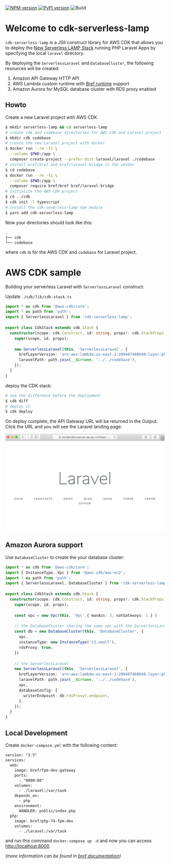 [![NPM version](https://badge.fury.io/js/cdk-serverless-lamp.svg)](https://badge.fury.io/js/cdk-serverless-lamp)
[![PyPI version](https://badge.fury.io/py/cdk-serverless-lamp.svg)](https://badge.fury.io/py/cdk-serverless-lamp)
![Build](https://github.com/aws-samples/cdk-serverless-lamp/workflows/Build/badge.svg)

# Welcome to cdk-serverless-lamp

`cdk-serverless-lamp` is a JSII construct library for AWS CDK that allows you to deploy the [New Serverless LAMP Stack](https://aws.amazon.com/tw/blogs/compute/introducing-the-new-serverless-lamp-stack/) running PHP Laravel Apps by specifying the local `laravel` directory.

By deploying the `ServerlessLaravel` and `DatabaseCluster`, the following resources will be created:

1. Amazon API Gateway HTTP API
2. AWS Lambda custom runtime with [Bref runtime](https://bref.sh/docs/runtimes/) support
3. Amazon Aurora for MySQL database cluster with RDS proxy enabled

## Howto

Create a new Laravel project with AWS CDK

```sh
$ mkdir serverless-lamp && cd serverless-lamp
# create cdk and codebase directories for AWS CDK and Laravel project
$ mkdir cdk codebase
# create the new Laravel project with docker
$ docker run --rm -ti \
  --volume $PWD:/app \
  composer create-project --prefer-dist laravel/laravel ./codebase
# install bref/bref and bref/laravel-bridge in the vendor
$ cd codebase
$ docker run --rm -ti \
  --volume $PWD:/app \
  composer require bref/bref bref/laravel-bridge
# initialize the AWS CDK project
$ cd ../cdk
$ cdk init -l typescript
# install the cdk-severless-lamp npm module
$ yarn add cdk-serverless-lamp
```

Now your directories should look like this:

```
.
├── cdk
└── codebase
```
where `cdk` is for the AWS CDK and `codebase` for Laravel project.

# AWS CDK sample

Building your serverless Laravel with `ServerlessLaravel` construct:

Update `./cdk/lib/cdk-stack.ts`

```ts
import * as cdk from '@aws-cdk/core';
import * as path from 'path';
import { ServerlessLaravel } from 'cdk-serverless-lamp';

export class CdkStack extends cdk.Stack {
  constructor(scope: cdk.Construct, id: string, props?: cdk.StackProps) {
    super(scope, id, props);

    new ServerlessLaravel(this, 'ServerlessLaravel', {
      brefLayerVersion: 'arn:aws:lambda:us-east-1:209497400698:layer:php-74-fpm:12',
      laravelPath: path.join(__dirname, '../../codebase'),
    });
  }
}
```

deploy the CDK stack:

```sh
# see the difference before the deployment
$ cdk diff
# deploy it
$ cdk deploy
```


On deploy complete, the API Gateway URL will be returned in the Output. Click the URL and you will see the Laravel landing page:

![laravel-welcome](./images/laravel.png)


## Amazon Aurora support

Use `DatabaseCluster` to create the your database cluster:

```ts
import * as cdk from '@aws-cdk/core';
import { InstanceType, Vpc } from '@aws-cdk/aws-ec2';
import * as path from 'path';
import { ServerlessLaravel, DatabaseCluster } from 'cdk-serverless-lamp';

export class CdkStack extends cdk.Stack {
  constructor(scope: cdk.Construct, id: string, props?: cdk.StackProps) {
    super(scope, id, props);

    const vpc = new Vpc(this, 'Vpc',{ maxAzs: 3, natGateways: 1 } )

    // the DatabaseCluster sharing the same vpc with the ServerlessLaravel
    const db = new DatabaseCluster(this, 'DatabaseCluster', {
      vpc,
      instanceType: new InstanceType('t3.small'),
      rdsProxy: true,
    })

    // the ServerlessLaravel
    new ServerlessLaravel(this, 'ServerlessLaravel', {
      brefLayerVersion: 'arn:aws:lambda:us-east-1:209497400698:layer:php-74-fpm:12',
      laravelPath: path.join(__dirname, '../../codebase'),
      vpc, 
      databaseConfig: {
        writerEndpoint: db.rdsProxy!.endpoint,
      },
    });
  }
}
 ```


## Local Development

Create `docker-compose.yml` with the following content:

```docker-compose
version: "3.5"
services:
  web:
    image: bref/fpm-dev-gateway
    ports:
      - "8000:80"
    volumes:
      - ./laravel:/var/task
    depends_on:
      - php
    environment:
      HANDLER: public/index.php
  php:
    image: bref/php-74-fpm-dev
    volumes:
      - ./laravel:/var/task
```

and run this command `docker-compose up -d` and now you can access <http://localhost:8000>.

_(more information can be found in [bref documentation](https://bref.sh/docs/local-development.html))_
